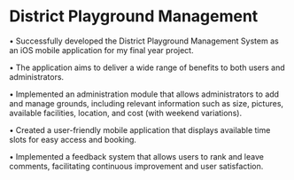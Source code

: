# District Playground Management

• Successfully developed the District Playground Management System as an iOS mobile
  application for my final year project.
  
• The application aims to deliver a wide range of benefits to both users and
  administrators.
  
• Implemented an administration module that allows administrators to add and manage
  grounds, including relevant information such as size, pictures, available facilities,
  location, and cost (with weekend variations).
  
• Created a user-friendly mobile application that displays available time slots for easy
  access and booking.
  
• Implemented a feedback system that allows users to rank and leave comments,
  facilitating continuous improvement and user satisfaction.

